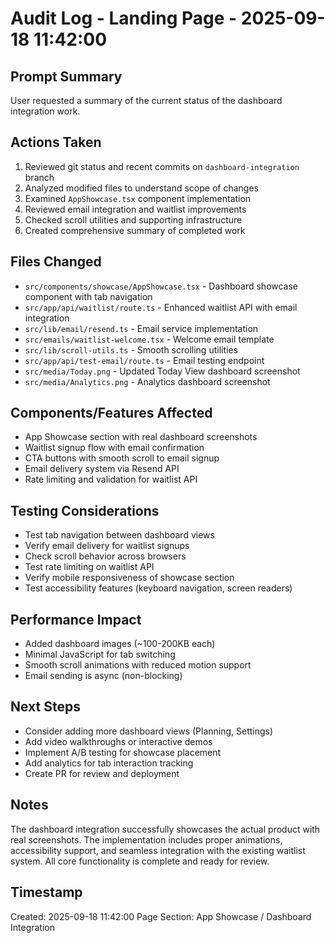 # Audit Log - Landing Page - 2025-09-18 11:42:00

## Prompt Summary
User requested a summary of the current status of the dashboard integration work.

## Actions Taken
1. Reviewed git status and recent commits on `dashboard-integration` branch
2. Analyzed modified files to understand scope of changes
3. Examined `AppShowcase.tsx` component implementation
4. Reviewed email integration and waitlist improvements
5. Checked scroll utilities and supporting infrastructure
6. Created comprehensive summary of completed work

## Files Changed
- `src/components/showcase/AppShowcase.tsx` - Dashboard showcase component with tab navigation
- `src/app/api/waitlist/route.ts` - Enhanced waitlist API with email integration
- `src/lib/email/resend.ts` - Email service implementation
- `src/emails/waitlist-welcome.tsx` - Welcome email template
- `src/lib/scroll-utils.ts` - Smooth scrolling utilities
- `src/app/api/test-email/route.ts` - Email testing endpoint
- `src/media/Today.png` - Updated Today View dashboard screenshot
- `src/media/Analytics.png` - Analytics dashboard screenshot

## Components/Features Affected
- App Showcase section with real dashboard screenshots
- Waitlist signup flow with email confirmation
- CTA buttons with smooth scroll to email signup
- Email delivery system via Resend API
- Rate limiting and validation for waitlist API

## Testing Considerations
- Test tab navigation between dashboard views
- Verify email delivery for waitlist signups
- Check scroll behavior across browsers
- Test rate limiting on waitlist API
- Verify mobile responsiveness of showcase section
- Test accessibility features (keyboard navigation, screen readers)

## Performance Impact
- Added dashboard images (~100-200KB each)
- Minimal JavaScript for tab switching
- Smooth scroll animations with reduced motion support
- Email sending is async (non-blocking)

## Next Steps
- Consider adding more dashboard views (Planning, Settings)
- Add video walkthroughs or interactive demos
- Implement A/B testing for showcase placement
- Add analytics for tab interaction tracking
- Create PR for review and deployment

## Notes
The dashboard integration successfully showcases the actual product with real screenshots. The implementation includes proper animations, accessibility support, and seamless integration with the existing waitlist system. All core functionality is complete and ready for review.

## Timestamp
Created: 2025-09-18 11:42:00
Page Section: App Showcase / Dashboard Integration